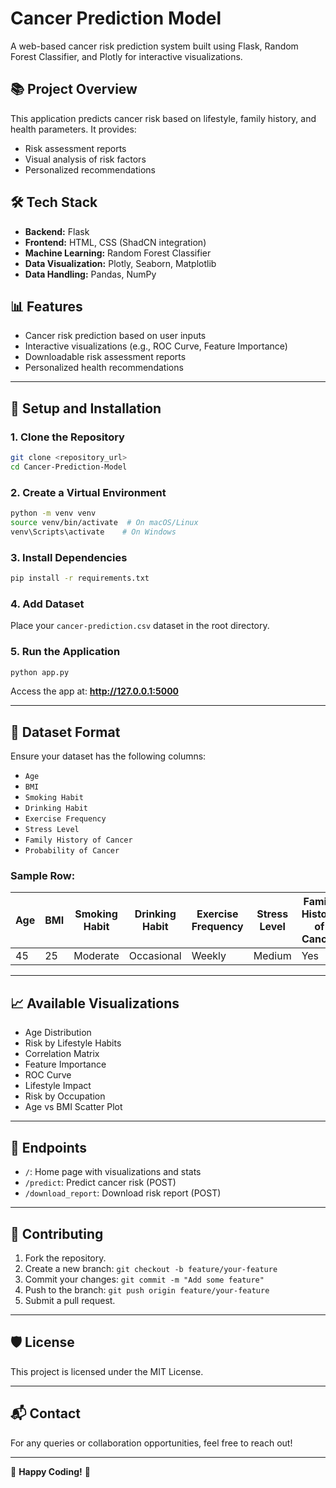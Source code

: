 # Cancer Prediction Model

A web-based cancer risk prediction system built using Flask, Random Forest Classifier, and Plotly for interactive visualizations.

## 📚 **Project Overview**
This application predicts cancer risk based on lifestyle, family history, and health parameters. It provides:
- Risk assessment reports
- Visual analysis of risk factors
- Personalized recommendations

## 🛠️ **Tech Stack**
- **Backend:** Flask
- **Frontend:** HTML, CSS (ShadCN integration)
- **Machine Learning:** Random Forest Classifier
- **Data Visualization:** Plotly, Seaborn, Matplotlib
- **Data Handling:** Pandas, NumPy

## 📊 **Features**
- Cancer risk prediction based on user inputs
- Interactive visualizations (e.g., ROC Curve, Feature Importance)
- Downloadable risk assessment reports
- Personalized health recommendations

---

## 🚀 **Setup and Installation**

### **1. Clone the Repository**
```bash
git clone <repository_url>
cd Cancer-Prediction-Model
```

### **2. Create a Virtual Environment**
```bash
python -m venv venv
source venv/bin/activate  # On macOS/Linux
venv\Scripts\activate    # On Windows
```

### **3. Install Dependencies**
```bash
pip install -r requirements.txt
```

### **4. Add Dataset**
Place your `cancer-prediction.csv` dataset in the root directory.

### **5. Run the Application**
```bash
python app.py
```
Access the app at: **http://127.0.0.1:5000**

---

## 📝 **Dataset Format**
Ensure your dataset has the following columns:
- `Age`
- `BMI`
- `Smoking Habit`
- `Drinking Habit`
- `Exercise Frequency`
- `Stress Level`
- `Family History of Cancer`
- `Probability of Cancer`

### Sample Row:
| Age | BMI | Smoking Habit | Drinking Habit | Exercise Frequency | Stress Level | Family History of Cancer | Probability of Cancer |
|-----|-----|---------------|---------------|---------------------|-------------|--------------------------|-----------------------|
| 45  | 25  | Moderate      | Occasional    | Weekly             | Medium      | Yes                      | 60%                   |

---

## 📈 **Available Visualizations**
- Age Distribution
- Risk by Lifestyle Habits
- Correlation Matrix
- Feature Importance
- ROC Curve
- Lifestyle Impact
- Risk by Occupation
- Age vs BMI Scatter Plot

---

## 📑 **Endpoints**
- `/`: Home page with visualizations and stats
- `/predict`: Predict cancer risk (POST)
- `/download_report`: Download risk report (POST)

---

## 🤝 **Contributing**
1. Fork the repository.
2. Create a new branch: `git checkout -b feature/your-feature`
3. Commit your changes: `git commit -m "Add some feature"`
4. Push to the branch: `git push origin feature/your-feature`
5. Submit a pull request.

---

## 🛡️ **License**
This project is licensed under the MIT License.

---

## 📬 **Contact**
For any queries or collaboration opportunities, feel free to reach out!

---

🎯 **Happy Coding!** 🚀

